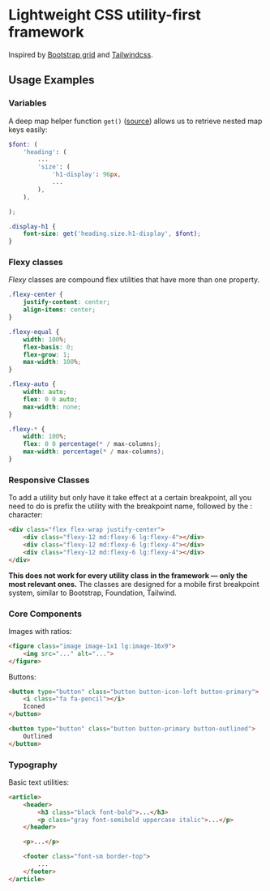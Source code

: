 # Lightweight CSS utility-first framework

Inspired by [Bootstrap grid](https://github.com/twbs/bootstrap) and
[Tailwindcss](https://github.com/tailwindcss/tailwindcss).

## Usage Examples


### Variables

A deep map helper function `get()` ([source](https://itnext.io/advanced-use-of-sass-maps-bd5a47ca0d1a))
allows us to retrieve nested map keys easily:
```scss
$font: (
    'heading': (
        ...
        'size': (
            'h1-display': 96px,
            ...
        ),
    ),

);

.display-h1 {
    font-size: get('heading.size.h1-display', $font);
}
```


### Flexy classes

*Flexy* classes are compound flex utilities that have more than one property.
```scss
.flexy-center {
    justify-content: center;
    align-items: center;
}

.flexy-equal {
    width: 100%;
    flex-basis: 0;
    flex-grow: 1;
    max-width: 100%;
}

.flexy-auto {
    width: auto;
    flex: 0 0 auto;
    max-width: none;
}

.flexy-* {
    width: 100%;
    flex: 0 0 percentage(* / max-columns);
    max-width: percentage(* / max-columns);
}
```


### Responsive Classes

To add a utility but only have it take effect at a certain breakpoint, all you
need to do is prefix the utility with the breakpoint name, followed by
the : character:
```html
<div class="flex flex-wrap justify-center">
    <div class="flexy-12 md:flexy-6 lg:flexy-4"></div>
    <div class="flexy-12 md:flexy-6 lg:flexy-4"></div>
    <div class="flexy-12 md:flexy-6 lg:flexy-4"></div>
</div>
```
**This does not work for every utility class in the framework — only the most relevant ones.**
The classes are designed for a mobile first breakpoint system, similar to
Bootstrap, Foundation, Tailwind.


### Core Components

Images with ratios:
```html
<figure class="image image-1x1 lg:image-16x9">
    <img src="..." alt="...">
</figure>
```

Buttons:
```html
<button type="button" class="button button-icon-left button-primary">
    <i class="fa fa-pencil"></i>
    Iconed
</button>

<button type="button" class="button button-primary button-outlined">
    Outlined
</button>
```


### Typography

Basic text utilities:
```html
<article>
    <header>
        <h3 class="black font-bold">...</h3>
        <p class="gray font-semibold uppercase italic">...</p>
    </header>

    <p>...</p>

    <footer class="font-sm border-top">
        ...
    </footer>
</article>
```
